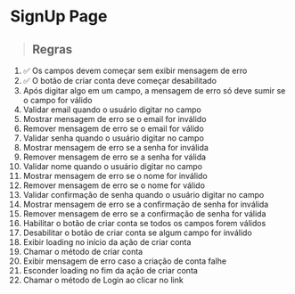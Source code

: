 # SignUp Page

> ## Regras 
1. ✅ Os campos devem começar sem exibir mensagem de erro
2. ✅ O botão de criar conta deve começar desabilitado
3.  Após digitar algo em um campo, a mensagem de erro só deve sumir se o campo for válido
4.  Validar email quando o usuário digitar no campo
5.  Mostrar mensagem de erro se o email for inválido
6.  Remover mensagem de erro se o email for válido
7.  Validar senha quando o usuário digitar no campo
8.  Mostrar mensagem de erro se a senha for inválida
9.  Remover mensagem de erro se a senha for válida
10.  Validar nome quando o usuário digitar no campo
11.  Mostrar mensagem de erro se o nome for inválido
12.  Remover mensagem de erro se o nome for válido
13.  Validar confirmação de senha quando o usuário digitar no campo
14.  Mostrar mensagem de erro se a confirmação de senha for inválida
15.  Remover mensagem de erro se a confirmação de senha for válida
16.  Habilitar o botão de criar conta se todos os campos forem válidos
17.  Desabilitar o botão de criar conta se algum campo for inválido
18.  Exibir loading no início da ação de criar conta
19.  Chamar o método de criar conta
20.  Exibir mensagem de erro caso a criação de conta falhe
21.  Esconder loading no fim da ação de criar conta
22.  Chamar o método de Login ao clicar no link